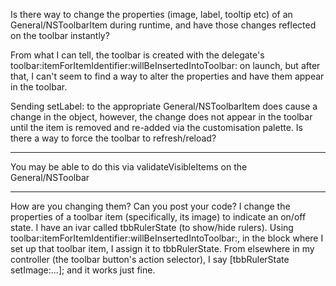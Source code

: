 Is there way to change the properties (image, label, tooltip etc) of an General/NSToolbarItem during runtime, and have those changes reflected on the toolbar instantly?

From what I can tell, the toolbar is created with the delegate's     toolbar:itemForItemIdentifier:willBeInsertedIntoToolbar: on launch, but after that, I can't seem to find a way to alter the properties and have them appear in the toolbar.

Sending     setLabel: to the appropriate General/NSToolbarItem does cause a change in the object, however, the change does not appear in the toolbar until the item is removed and re-added via the customisation palette. Is there a way to force the toolbar to refresh/reload?

----

You may be able to do this via     validateVisibleItems on the General/NSToolbar

----

How are you changing them? Can you post your code? I change the properties of a toolbar item (specifically, its image) to indicate an on/off state. I have an ivar called tbbRulerState (to show/hide rulers). Using     toolbar:itemForItemIdentifier:willBeInsertedIntoToolbar:, in the block where I set up that toolbar item, I assign it to tbbRulerState. From elsewhere in my controller (the toolbar button's action selector), I say [tbbRulerState setImage:...]; and it works just fine.